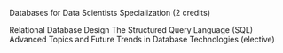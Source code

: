 Databases for Data Scientists Specialization (2 credits)

Relational Database Design
The Structured Query Language (SQL)
Advanced Topics and Future Trends in Database Technologies (elective)

